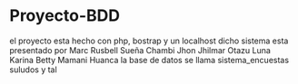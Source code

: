 # Proyecto-BDD
el proyecto esta hecho con php, bostrap y un localhost
dicho sistema esta presentado por 
Marc Rusbell Sueña Chambi
Jhon Jhilmar Otazu Luna
Karina Betty Mamani Huanca
la base de datos se llama sistema_encuestas
suludos y tal
